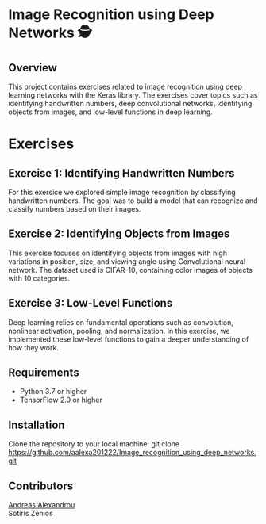 # Image Recognition using Deep Networks 🕵️



## Overview

This project contains exercises related to image recognition using deep learning networks with the Keras library. The exercises cover topics such as identifying handwritten numbers, deep convolutional networks, identifying objects from images, and low-level functions in deep learning.

# Exercises
## Exercise 1: Identifying Handwritten Numbers

For this exersice we explored simple image recognition by classifying handwritten numbers. The goal was to build a model that can recognize and classify numbers based on their images.

## Exercise 2: Identifying Objects from Images
This exercise focuses on identifying objects from images with high variations in position, size, and viewing angle using Convolutional neural network. The dataset used is CIFAR-10, containing color images of objects with 10 categories.

## Exercise 3: Low-Level Functions
Deep learning relies on fundamental operations such as convolution, nonlinear activation, pooling, and normalization. In this exercise, we implemented these low-level functions to gain a deeper understanding of how they work.

## Requirements
- Python 3.7 or higher
- TensorFlow 2.0 or higher

## Installation
Clone the repository to your local machine: 
git clone https://github.com/aalexa201222/Image_recognition_using_deep_networks.git
## Contributors

[Andreas Alexandrou](https://www.linkedin.com/in/andreas-alexandrou-056528242) <br />
Sotiris Zenios


